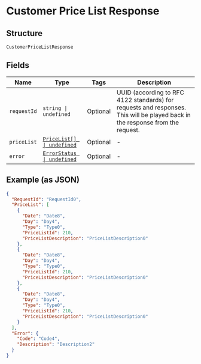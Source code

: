 
# Customer Price List Response

## Structure

`CustomerPriceListResponse`

## Fields

| Name | Type | Tags | Description |
|  --- | --- | --- | --- |
| `requestId` | `string \| undefined` | Optional | UUID (according to RFC 4122 standards) for requests and responses. This will be played back in the response from the request. |
| `priceList` | [`PriceList[] \| undefined`](../../doc/models/price-list.md) | Optional | - |
| `error` | [`ErrorStatus \| undefined`](../../doc/models/error-status.md) | Optional | - |

## Example (as JSON)

```json
{
  "RequestId": "RequestId0",
  "PriceList": [
    {
      "Date": "Date8",
      "Day": "Day4",
      "Type": "Type0",
      "PriceListId": 210,
      "PriceListDescription": "PriceListDescription0"
    },
    {
      "Date": "Date8",
      "Day": "Day4",
      "Type": "Type0",
      "PriceListId": 210,
      "PriceListDescription": "PriceListDescription0"
    },
    {
      "Date": "Date8",
      "Day": "Day4",
      "Type": "Type0",
      "PriceListId": 210,
      "PriceListDescription": "PriceListDescription0"
    }
  ],
  "Error": {
    "Code": "Code4",
    "Description": "Description2"
  }
}
```

